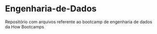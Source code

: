 # Engenharia-de-Dados
Repositório com arquivos referente ao bootcamp de engenharia de dados da How Bootcamps
